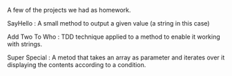 A few of the projects we had as homework.

SayHello : A small method to output a given value (a string in this case)

Add Two To Who : TDD technique applied to a method to enable it working with strings.

Super Special : A metod that takes an array as parameter and iterates over it displaying the contents according to a condition.


